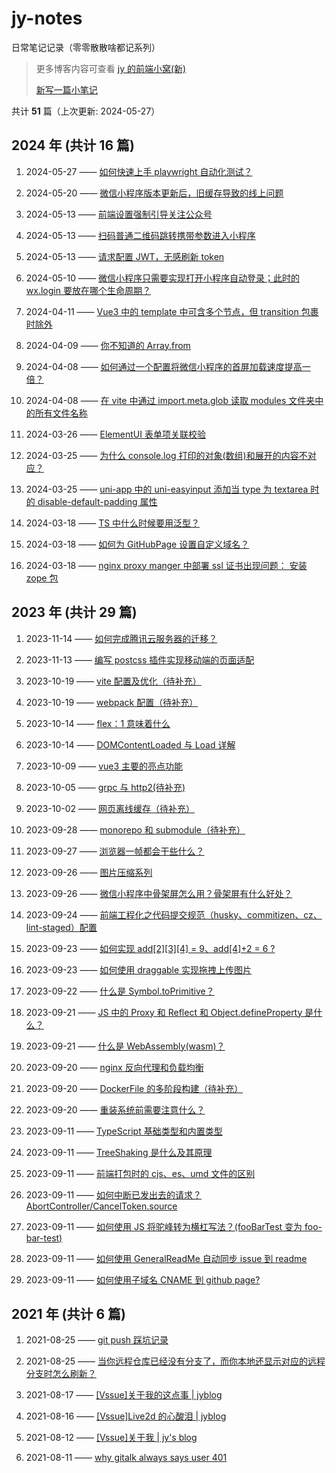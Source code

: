 # jy-notes

日常笔记记录（零零散散啥都记系列）

> 更多博客内容可查看 [jy 的前端小窝(新)](https://jynba.github.io)
>
> [新写一篇小笔记](https://github.com/jynba/jynba.github.io/issues/new)

共计 **51** 篇（上次更新: 2024-05-27）

## 2024 年 (共计 16 篇)

1. 2024-05-27 —— [如何快速上手 playwright 自动化测试？](https://github.com/jynba/jynba.github.io/issues/51)

2. 2024-05-20 —— [微信小程序版本更新后，旧缓存导致的线上问题](https://github.com/jynba/jynba.github.io/issues/50)

3. 2024-05-13 —— [前端设置强制引导关注公众号](https://github.com/jynba/jynba.github.io/issues/49)

4. 2024-05-13 —— [扫码普通二维码跳转携带参数进入小程序](https://github.com/jynba/jynba.github.io/issues/48)

5. 2024-05-13 —— [请求配置 JWT，无感刷新 token](https://github.com/jynba/jynba.github.io/issues/47)

6. 2024-05-10 —— [微信小程序只需要实现打开小程序自动登录；此时的 wx.login 要放在哪个生命周期？](https://github.com/jynba/jynba.github.io/issues/46)

7. 2024-04-11 —— [Vue3 中的 template 中可含多个节点，但 transition 包裹时除外](https://github.com/jynba/jynba.github.io/issues/45)

8. 2024-04-09 —— [你不知道的 Array.from](https://github.com/jynba/jynba.github.io/issues/44)

9. 2024-04-08 —— [如何通过一个配置将微信小程序的首屏加载速度提高一倍？](https://github.com/jynba/jynba.github.io/issues/43)

10. 2024-04-08 —— [在 vite 中通过 import.meta.glob 读取 modules 文件夹中的所有文件名称](https://github.com/jynba/jynba.github.io/issues/42)

11. 2024-03-26 —— [ElementUI 表单项关联校验](https://github.com/jynba/jynba.github.io/issues/41)

12. 2024-03-25 —— [为什么 console.log 打印的对象(数组)和展开的内容不对应？](https://github.com/jynba/jynba.github.io/issues/40)

13. 2024-03-25 —— [uni-app 中的 uni-easyinput 添加当 type 为 textarea 时的 disable-default-padding 属性](https://github.com/jynba/jynba.github.io/issues/39)

14. 2024-03-18 —— [TS 中什么时候要用泛型？](https://github.com/jynba/jynba.github.io/issues/38)

15. 2024-03-18 —— [如何为 GitHubPage 设置自定义域名？](https://github.com/jynba/jynba.github.io/issues/37)

16. 2024-03-18 —— [nginx proxy manger 中部署 ssl 证书出现问题： 安装 zope 包](https://github.com/jynba/jynba.github.io/issues/36)

## 2023 年 (共计 29 篇)

1. 2023-11-14 —— [如何完成腾讯云服务器的迁移？](https://github.com/jynba/jynba.github.io/issues/35)

2. 2023-11-13 —— [编写 postcss 插件实现移动端的页面适配](https://github.com/jynba/jynba.github.io/issues/34)

3. 2023-10-19 —— [vite 配置及优化（待补充）](https://github.com/jynba/jynba.github.io/issues/33)

4. 2023-10-19 —— [webpack 配置（待补充）](https://github.com/jynba/jynba.github.io/issues/32)

5. 2023-10-14 —— [flex：1 意味着什么](https://github.com/jynba/jynba.github.io/issues/31)

6. 2023-10-14 —— [DOMContentLoaded 与 Load 详解](https://github.com/jynba/jynba.github.io/issues/30)

7. 2023-10-09 —— [vue3 主要的亮点功能](https://github.com/jynba/jynba.github.io/issues/29)

8. 2023-10-05 —— [grpc 与 http2(待补充)](https://github.com/jynba/jynba.github.io/issues/28)

9. 2023-10-02 —— [网页离线缓存（待补充）](https://github.com/jynba/jynba.github.io/issues/27)

10. 2023-09-28 —— [monorepo 和 submodule（待补充）](https://github.com/jynba/jynba.github.io/issues/26)

11. 2023-09-27 —— [浏览器一帧都会干些什么？](https://github.com/jynba/jynba.github.io/issues/25)

12. 2023-09-26 —— [图片压缩系列](https://github.com/jynba/jynba.github.io/issues/24)

13. 2023-09-26 —— [微信小程序中骨架屏怎么用？骨架屏有什么好处？](https://github.com/jynba/jynba.github.io/issues/23)

14. 2023-09-24 —— [前端工程化之代码提交规范（husky、commitizen、cz、lint-staged）配置](https://github.com/jynba/jynba.github.io/issues/22)

15. 2023-09-23 —— [如何实现 add[2][3][4] = 9、add[4]+2 = 6 ?](https://github.com/jynba/jynba.github.io/issues/21)

16. 2023-09-23 —— [如何使用 draggable 实现拖拽上传图片](https://github.com/jynba/jynba.github.io/issues/20)

17. 2023-09-22 —— [什么是 Symbol.toPrimitive？](https://github.com/jynba/jynba.github.io/issues/19)

18. 2023-09-21 —— [JS 中的 Proxy 和 Reflect 和 Object.defineProperty 是什么？](https://github.com/jynba/jynba.github.io/issues/18)

19. 2023-09-21 —— [什么是 WebAssembly(wasm)？](https://github.com/jynba/jynba.github.io/issues/17)

20. 2023-09-20 —— [nginx 反向代理和负载均衡](https://github.com/jynba/jynba.github.io/issues/16)

21. 2023-09-20 —— [DockerFile 的多阶段构建（待补充）](https://github.com/jynba/jynba.github.io/issues/15)

22. 2023-09-20 —— [重装系统前需要注意什么？](https://github.com/jynba/jynba.github.io/issues/14)

23. 2023-09-11 —— [TypeScript 基础类型和内置类型](https://github.com/jynba/jynba.github.io/issues/13)

24. 2023-09-11 —— [TreeShaking 是什么及其原理](https://github.com/jynba/jynba.github.io/issues/12)

25. 2023-09-11 —— [前端打包时的 cjs、es、umd 文件的区别](https://github.com/jynba/jynba.github.io/issues/11)

26. 2023-09-11 —— [如何中断已发出去的请求？AbortController/CancelToken.source](https://github.com/jynba/jynba.github.io/issues/10)

27. 2023-09-11 —— [如何使用 JS 将驼峰转为横杠写法？(fooBarTest 变为 foo-bar-test)](https://github.com/jynba/jynba.github.io/issues/9)

28. 2023-09-11 —— [如何使用 GeneralReadMe 自动同步 issue 到 readme](https://github.com/jynba/jynba.github.io/issues/8)

29. 2023-09-11 —— [如何使用子域名 CNAME 到 github page?](https://github.com/jynba/jynba.github.io/issues/7)

## 2021 年 (共计 6 篇)

1. 2021-08-25 —— [git push 踩坑记录](https://github.com/jynba/jynba.github.io/issues/6)

2. 2021-08-25 —— [当你远程仓库已经没有分支了，而你本地还显示对应的远程分支时怎么刷新？](https://github.com/jynba/jynba.github.io/issues/5)

3. 2021-08-17 —— [[Vssue]关于我的这点事 | jyblog](https://github.com/jynba/jynba.github.io/issues/4)

4. 2021-08-16 —— [[Vssue]Live2d 的心酸泪 | jyblog](https://github.com/jynba/jynba.github.io/issues/3)

5. 2021-08-12 —— [[Vssue]关于我 | jy's blog](https://github.com/jynba/jynba.github.io/issues/2)

6. 2021-08-11 —— [why gitalk always says user 401](https://github.com/jynba/jynba.github.io/issues/1)

